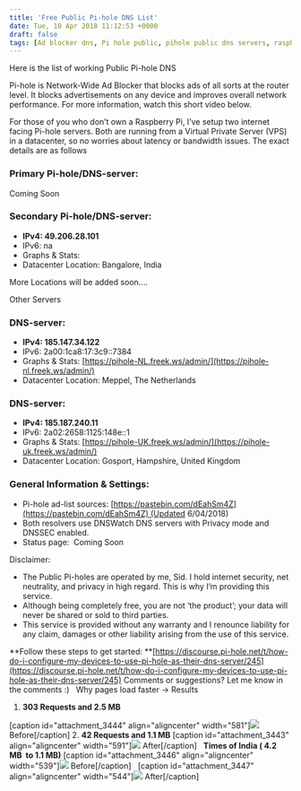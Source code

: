 ```yaml
---
title: 'Free Public Pi-hole DNS List'
date: Tue, 10 Apr 2018 11:12:53 +0000
draft: false
tags: [Ad blocker dns, Pi hole public, pihole public dns servers, raspberry pi dns server, Tech]
---
```


Here is the list of working Public Pi-hole DNS

Pi-hole is Network-Wide Ad Blocker that blocks ads of all sorts at the router level. It blocks advertisements on any device and improves overall network performance. For more information, watch this short video below.

For those of you who don’t own a Raspberry Pi, I’ve setup two internet facing Pi-hole servers. Both are running from a Virtual Private Server (VPS) in a datacenter, so no worries about latency or bandwidth issues. The exact details are as follows

### **Primary Pi-hole/DNS-server:**

Coming Soon

### Secondary Pi-hole/DNS-server:

*   **IPv4: 49.206.28.101**
*   IPv6: na
*   Graphs & Stats:
*   Datacenter Location: Bangalore, India

More Locations will be added soon....

Other Servers

### **DNS-server:**

*   **IPv4: 185.147.34.122**
*   IPv6: 2a00:1ca8:17:3c9::7384
*   Graphs & Stats: [https://pihole-NL.freek.ws/admin/](https://pihole-nl.freek.ws/admin/)
*   Datacenter Location: Meppel, The Netherlands

### DNS-server:

*   **IPv4: 185.187.240.11**
*   IPv6: 2a02:2658:1125:148e::1
*   Graphs & Stats: [https://pihole-UK.freek.ws/admin/](https://pihole-uk.freek.ws/admin/)
*   Datacenter Location: Gosport, Hampshire, United Kingdom

### General Information & Settings:

*   Pi-hole ad-list sources: [https://pastebin.com/dEahSm4Z](https://pastebin.com/dEahSm4Z) (Updated 6/04/2018)
*   Both resolvers use DNSWatch DNS servers with Privacy mode and DNSSEC enabled.
*   Status page:  Coming Soon

Disclaimer:

*   The Public Pi-holes are operated by me, Sid. I hold internet security, net neutrality, and privacy in high regard. This is why I’m providing this service.
*   Although being completely free, you are not ‘the product’; your data will never be shared or sold to third parties.
*   This service is provided without any warranty and I renounce liability for any claim, damages or other liability arising from the use of this service.

**Follow these steps to get started: **[https://discourse.pi-hole.net/t/how-do-i-configure-my-devices-to-use-pi-hole-as-their-dns-server/245](https://discourse.pi-hole.net/t/how-do-i-configure-my-devices-to-use-pi-hole-as-their-dns-server/245) Comments or suggestions? Let me know in the comments :)   Why pages load faster -> Results

1.  **303 Requests and 2.5 MB**

\[caption id="attachment_3444" align="aligncenter" width="581"\]![](https://blog.bsid.io/wp-content/uploads/2018/04/Screen-Shot-2018-10-05-at-7.19.48-AM.png) Before\[/caption\] 2. **42 Requests and 1.1 MB** \[caption id="attachment_3443" align="aligncenter" width="591"\]![](https://blog.bsid.io/wp-content/uploads/2018/04/Screen-Shot-2018-10-05-at-7.21.17-AM.png) After\[/caption\]   **Times of India ( 4.2 MB  to 1.1 MB)** \[caption id="attachment_3446" align="aligncenter" width="539"\]![](https://blog.bsid.io/wp-content/uploads/2018/04/Screen-Shot-2018-10-05-at-7.31.03-AM.png) Before\[/caption\]   \[caption id="attachment_3447" align="aligncenter" width="544"\]![](https://blog.bsid.io/wp-content/uploads/2018/04/Screen-Shot-2018-10-05-at-7.30.01-AM.png) After\[/caption\]